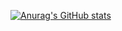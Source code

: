 [![Anurag's GitHub stats](https://github-readme-stats.vercel.app/api?username=justbegginer)](https://github.com/anuraghazra/github-readme-stats)
